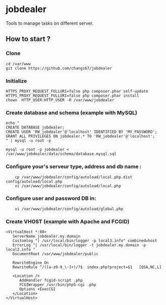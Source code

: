 jobdealer
=========

Tools to manage tasks on different server.


## How to start ?

### Clone
    cd /var/www
    git clone https://github.com/changi67/jobdealer

### Initialize
    HTTPS_PROXY_REQUEST_FULLURI=false php composer.phar self-update
    HTTPS_PROXY_REQUEST_FULLURI=false php composer.phar install
    chown  HTTP_USER:HTTP_USER -R /var/www/jobdealer

### Create database and schema (example with MySQL)
    echo "
    CREATE DATABASE jobdealer;
    CREATE USER 'RW_jobdealer'@'localhost' IDENTIFIED BY 'MY_PASSWORD';
    GRANT ALL PRIVILEGES ON jobdealer.* TO 'RW_jobdealer'@'localhost';
    " | mysql -u root -p
    
    mysql -u root -p jobdealer < /var/www/jobdealer/data/schema/database.mysql.sql

### Configure your's serveur type, address and db name :
        cp /var/www/jobdealer/config/autoload/local.php.dist config/autoload/local.php
        vi /var/www/jobdealer/config/autoload/local.php

### Configure user and password DB in:
        vi /var/www/jobdealer/config/autoload/global.php

### Create VHOST (example with Apache and FCGID)
    <VirtualHost *:80>
       ServerName jobdealer.my.domain
       Customlog "| /usr/local/bin/logger -p local3.info" combinedvhost
       ErrorLog "| /usr/local/bin/logger -t jobdealer.my.domain -p local2.info "
       DocumentRoot /var/www/jobdealer/public
    
       RewriteEngine On
       RewriteRule ^/([a-z0-9_\-]+)/?$  index.php?project=$1   [QSA,NC,L]
    
       <Location />
          AddHandler fcgid-script .php
          FCGIWrapper /usr/bin/php5-cgi .php
          Options +ExecCGI
       </Location>
    </VirtualHost>
